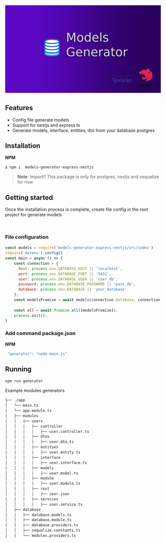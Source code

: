 <h1 align="center">
<div align="center">
  <a href="http://nestjs.com/" target="_blank">
    <img src="./media/logo-generators.png" width="600" alt="NestJS Express Generators Logo" />
  </a>
</div>
</h1>

## Features 

- Config file generate models  
- Support for nestjs and express ts
- Generate models, interface, entities, dto from your database postgres


## Installation

**NPM**
```bash
$ npm i  models-generator-express-nestjs
```

> **Note**: Import!! This package is only for postgres, nestjs and sequalize for now


## Getting started

Once the installation process is complete,  create file config in the root project for generate models 

&nbsp;

### File configuration

```javascript
const models = require('models-generator-express-nestjs/src/index')
require('dotenv').config()
const main = async () => {
    const connection = {
      host: process.env.DATABASE_HOST || 'localhost',
      port: process.env.DATABASE_PORT || '5432',
      user: process.env.DATABASE_USER || 'user_db',
      password: process.env.DATABASE_PASSWORD || 'pass_db',
      database: process.env.DATABASE || 'your_database'
    };
    const modelsPromise = await models(connection.database, connection,'./app/modules/');
  
    const all = await Promise.all([modelsPromise]);
    process.exit();
}
```

### Add command package.json

**NPM**
```bash
 "generator": "node main.js"
```
## Running 

```bash
npm run generator
```


Example modules generators

```bash
├── ./app
│   └── main.ts
│   └── app.module.ts
│   ├── modules
│   │   ├── users
│   │   │   ├── controller
│   │   │   │   ├── user.controller.ts
│   │   │   ├── dtos
│   │   │   │   ├── user.dto.ts
│   │   │   ├── entities
│   │   │   │   ├── user.entity.ts
│   │   │   ├── interface
│   │   │   │   ├── user.interface.ts
│   │   │   ├── models
│   │   │   │   ├── user.model.ts
│   │   │   ├── module
│   │   │   │   ├── user.module.ts
│   │   │   ├── rest
│   │   │   │   ├── user.json
│   │   │   ├── services
│   │   │   │   ├── user.service.ts
│   ├── database
│   │   ├── database.models.ts
│   │   ├── database.module.ts
│   │   ├── database.providers.ts
│   │   ├── sequalize.constants.ts
│   │   └── modules.providers.ts
```